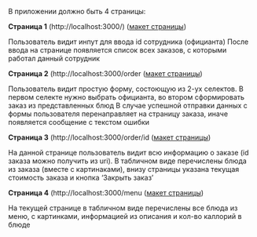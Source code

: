 В приложении должно быть 4 страницы: 

**Страница 1** (http://localhost:3000/) ([макет страницы](misc/images/main_page.png))
 
 Пользователь видит инпут для ввода id сотрудника (официанта)
 После ввода на странице появляется список всех заказов, с которыми работал данный сотрудник

**Страница 2** (http://localhost:3000/order ([макет страницы](misc/images/orders_page.png))

 Пользователь видит простую форму, состоющую из 2-ух селектов. В первом селекте нужно выбрать официанта, во втором сформировать заказ из представленных блюд
 В случае успешной отправки данных с формы пользователя перенаправляет на страницу заказа, иначе появляется сообщение с текстом ошибки


**Страница 3** (http://localhost:3000/order/id ([макет страницы](misc/images/order_page.png))
 
 На данной странице пользователь видит всю информацию о заказе (id заказа можно получить из uri). В табличном виде перечислены блюда из заказа (вместе с картинаками), внизу страницы указана текущая стоимость заказа и кнопка ‘Закрыть заказ’

**Страница 4** (http://localhost:3000/menu  ([макет страницы](misc/images/menu_page.png))

  На текущей странице в табличном виде перечислены все блюда из меню, с картинками, информацией из описания и кол-во каллорий в блюде
